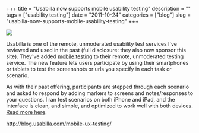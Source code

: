 +++
title = "Usabilla now supports mobile usability testing"
description = ""
tags = ["usability testing"]
date = "2011-10-24"
categories = ["blog"]
slug = "usabilla-now-supports-mobile-usability-testing"
+++



  <div class="notebook-screenshot"><a href="http://blog.usabilla.com/mobile-ux-testing/"><img src="http://media.konigi.com/bluga/wt4ea5be599b192_large.jpg"/></a></div><p>Usabilla is one of the remote, unmoderated usability test services I've reviewed and used in the past (full disclosure: they also now sponsor this site). They've added <a href="http://blog.usabilla.com/mobile-ux-testing/">mobile testing</a> to their remote, unmoderated testing service.  The new feature lets users participate by using their smartphones or tablets to test the screenshots or urls you specify in each task or scenario.</p>

<p>As with their past offering, participants are stepped through each scenario and asked to respond by adding markers to screens and notes/responses to your questions. I ran test scenarios on both iPhone and iPad, and the interface is clean, and simple, and optimized to work well with both devices. <a href="http://blog.usabilla.com/mobile-ux-testing/">Read more here</a>.</p>

    
  <a href="http://blog.usabilla.com/mobile-ux-testing/">http://blog.usabilla.com/mobile-ux-testing/</a>
